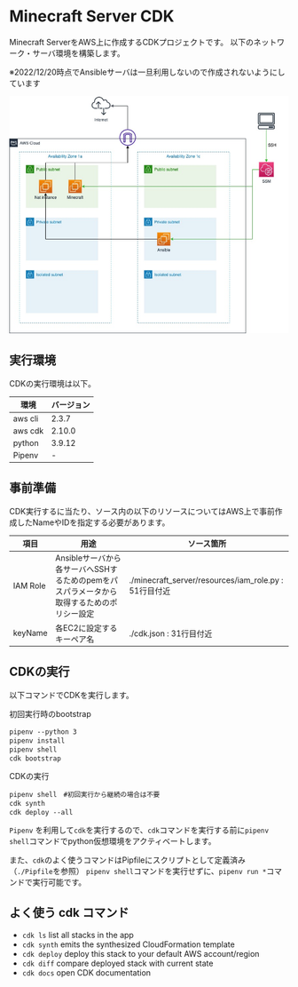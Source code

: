 
# Minecraft Server CDK

Minecraft ServerをAWS上に作成するCDKプロジェクトです。
以下のネットワーク・サーバ環境を構築します。

※2022/12/20時点でAnsibleサーバは一旦利用しないので作成されないようにしています

![minecraft_server](docs/minecraft_server.jpg "minecraft_server")

## 実行環境
CDKの実行環境は以下。

|環境| バージョン |
|--|--|
| aws cli | 2.3.7
| aws cdk | 2.10.0
| python | 3.9.12
| Pipenv | -

## 事前準備
CDK実行するに当たり、ソース内の以下のリソースについてはAWS上で事前作成したNameやIDを指定する必要があります。

|項目| 用途 | ソース箇所 |
|--|--|--|
| IAM Role | Ansibleサーバから各サーバへSSHするためのpemをパスパラメータから取得するためのポリシー設定| ./minecraft_server/resources/iam_role.py : 51行目付近|
| keyName | 各EC2に設定するキーペア名 |./cdk.json : 31行目付近|
## CDKの実行
以下コマンドでCDKを実行します。

初回実行時のbootstrap
```
pipenv --python 3
pipenv install
pipenv shell
cdk bootstrap
```

CDKの実行
```
pipenv shell　#初回実行から継続の場合は不要
cdk synth
cdk deploy --all
```

`Pipenv` を利用して`cdk`を実行するので、`cdk`コマンドを実行する前に`pipenv shell`コマンドでpython仮想環境をアクティベートします。

また、`cdk`のよく使うコマンドはPipfileにスクリプトとして定義済み（`./Pipfile`を参照）
`pipenv shell`コマンドを実行せずに、`pipenv run *`コマンドで実行可能です。

## よく使う cdk コマンド

 * `cdk ls`          list all stacks in the app
 * `cdk synth`       emits the synthesized CloudFormation template
 * `cdk deploy`      deploy this stack to your default AWS account/region
 * `cdk diff`        compare deployed stack with current state
 * `cdk docs`        open CDK documentation

